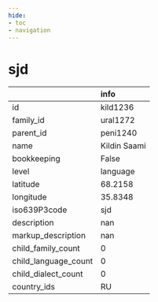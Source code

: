 ```yaml
---
hide:
- toc
- navigation
---
```

# sjd
|                      | info         |
|:---------------------|:-------------|
| id                   | kild1236     |
| family_id            | ural1272     |
| parent_id            | peni1240     |
| name                 | Kildin Saami |
| bookkeeping          | False        |
| level                | language     |
| latitude             | 68.2158      |
| longitude            | 35.8348      |
| iso639P3code         | sjd          |
| description          | nan          |
| markup_description   | nan          |
| child_family_count   | 0            |
| child_language_count | 0            |
| child_dialect_count  | 0            |
| country_ids          | RU           |